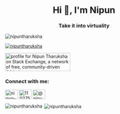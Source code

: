 <h1 align="center">Hi 👋, I'm Nipun</h1>
<h3 align="center">Take it into virtuality</h3>

<p align="left"> <img src="https://komarev.com/ghpvc/?username=nipuntharuksha&label=Profile%20views&color=0e75b6&style=flat" alt="nipuntharuksha" /> </p>

<p align="left"> <a href="https://github.com/ryo-ma/github-profile-trophy"><img src="https://github-profile-trophy.vercel.app/?username=nipuntharuksha" alt="nipuntharuksha" /></a> </p>

<a href="https://stackexchange.com/users/15283975"><img src="https://stackexchange.com/users/flair/15283975.png" width="208" height="58" alt="profile for Nipun Tharuksha on Stack Exchange, a network of free, community-driven Q&amp;A sites" title="profile for Nipun Tharuksha on Stack Exchange, a network of free, community-driven Q&amp;A sites"></a>

<h3 align="left">Connect with me:</h3>
<p align="left">
<a href="https://linkedin.com/in/nipun-tharuksha" target="blank"><img align="center" src="https://cdn.jsdelivr.net/npm/simple-icons@3.0.1/icons/linkedin.svg" alt="nipun-tharuksha" height="30" width="40" /></a>
<a href="https://stackoverflow.com/users/11027506" target="blank"><img align="center" src="https://cdn.jsdelivr.net/npm/simple-icons@3.0.1/icons/stackoverflow.svg" alt="11027506" height="30" width="40" /></a>
<a href="https://medium.com/@nipunth7" target="blank"><img align="center" src="https://cdn.jsdelivr.net/npm/simple-icons@3.0.1/icons/medium.svg" alt="@nipunth7" height="30" width="40" /></a>
</p>



<p><img align="left" src="https://github-readme-stats.vercel.app/api/top-langs?username=nipuntharuksha&show_icons=true&locale=en&layout=compact" alt="nipuntharuksha" /></p>

<p>&nbsp;<img align="center" src="https://github-readme-stats.vercel.app/api?username=nipuntharuksha&show_icons=true&locale=en" alt="nipuntharuksha" /></p>
